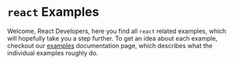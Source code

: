 # `react` Examples

Welcome, React Developers, here you find all `react` related examples, which will hopefully take you a step further.
To get an idea about each example, checkout our
[examples](https://agile-ts.org/docs/examples/react) documentation page,
which describes what the individual examples roughly do.